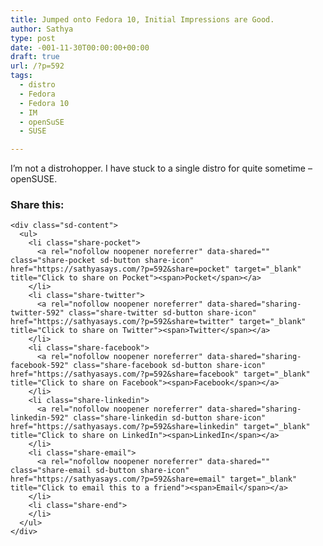 ```yaml
---
title: Jumped onto Fedora 10, Initial Impressions are Good.
author: Sathya
type: post
date: -001-11-30T00:00:00+00:00
draft: true
url: /?p=592
tags:
  - distro
  - Fedora
  - Fedora 10
  - IM
  - openSuSE
  - SUSE

---
```

I&#8217;m not a distrohopper. I have stuck to a single distro for quite sometime &#8211; openSUSE.

<div class="sharedaddy sd-sharing-enabled">
  <div class="robots-nocontent sd-block sd-social sd-social-icon-text sd-sharing">
    <h3 class="sd-title">
      Share this:
    </h3>
    
    <div class="sd-content">
      <ul>
        <li class="share-pocket">
          <a rel="nofollow noopener noreferrer" data-shared="" class="share-pocket sd-button share-icon" href="https://sathyasays.com/?p=592&share=pocket" target="_blank" title="Click to share on Pocket"><span>Pocket</span></a>
        </li>
        <li class="share-twitter">
          <a rel="nofollow noopener noreferrer" data-shared="sharing-twitter-592" class="share-twitter sd-button share-icon" href="https://sathyasays.com/?p=592&share=twitter" target="_blank" title="Click to share on Twitter"><span>Twitter</span></a>
        </li>
        <li class="share-facebook">
          <a rel="nofollow noopener noreferrer" data-shared="sharing-facebook-592" class="share-facebook sd-button share-icon" href="https://sathyasays.com/?p=592&share=facebook" target="_blank" title="Click to share on Facebook"><span>Facebook</span></a>
        </li>
        <li class="share-linkedin">
          <a rel="nofollow noopener noreferrer" data-shared="sharing-linkedin-592" class="share-linkedin sd-button share-icon" href="https://sathyasays.com/?p=592&share=linkedin" target="_blank" title="Click to share on LinkedIn"><span>LinkedIn</span></a>
        </li>
        <li class="share-email">
          <a rel="nofollow noopener noreferrer" data-shared="" class="share-email sd-button share-icon" href="https://sathyasays.com/?p=592&share=email" target="_blank" title="Click to email this to a friend"><span>Email</span></a>
        </li>
        <li class="share-end">
        </li>
      </ul>
    </div>
  </div>
</div>